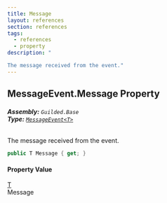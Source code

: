 ```yaml
---
title: Message
layout: references
section: references
tags:
  - references
  - property
description: "

The message received from the event."
---
```


## MessageEvent<T>.Message Property
###### **Assembly:** `Guilded.Base`<br/>**Type:** [`MessageEvent<T>`](MessageEvent_T_.md 'Guilded.Base.Events.MessageEvent<T>')

The message received from the event.

```csharp
public T Message { get; }
```

#### Property Value
[T](MessageEvent_T_.md#Guilded.Base.Events.MessageEvent_T_.T 'Guilded.Base.Events.MessageEvent<T>.T')  
Message
